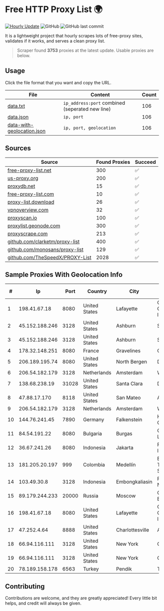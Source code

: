 
# Free HTTP Proxy List 🌍

[![Hourly Update](https://github.com/mertguvencli/http-proxy-list/actions/workflows/main.yml/badge.svg?branch=main)](https://github.com/mertguvencli/http-proxy-list/actions/workflows/main.yml)
![GitHub](https://img.shields.io/github/license/mertguvencli/http-proxy-list)
![GitHub last commit](https://img.shields.io/github/last-commit/mertguvencli/http-proxy-list)

It is a lightweight project that hourly scrapes lots of free-proxy sites, validates if it works, and serves a clean proxy list.


> Scraper found **3753** proxies at the latest update. Usable proxies are below.

## Usage

Click the file format that you want and copy the URL.


|File|Content|Count|
|----|-------|-----|
|[data.txt](https://raw.githubusercontent.com/mertguvencli/http-proxy-list/main/proxy-list/data.txt)|`ip_address:port` combined (seperated new line)|106|
|[data.json](https://raw.githubusercontent.com/mertguvencli/http-proxy-list/main/proxy-list/data.json)|`ip, port`|106|
|[data-with-geolocation.json](https://raw.githubusercontent.com/mertguvencli/http-proxy-list/main/proxy-list/data-with-geolocation.json)|`ip, port, geolocation`|106|

## Sources

|Source|Found Proxies|Succeed|
|------|-------------|-------|
|[free-proxy-list.net](https://free-proxy-list.net)|300|✅|
|[us-proxy.org](https://www.us-proxy.org)|200|✅|
|[proxydb.net](http://proxydb.net)|15|✅|
|[free-proxy-list.com](https://free-proxy-list.com/?page=&port=&type%5B%5D=http&type%5B%5D=https&up_time=0&search=Search)|10|✅|
|[proxy-list.download](https://www.proxy-list.download/HTTP)|26|✅|
|[vpnoverview.com](https://vpnoverview.com/privacy/anonymous-browsing/free-proxy-servers)|32|✅|
|[proxyscan.io](https://www.proxyscan.io)|100|✅|
|[proxylist.geonode.com](https://proxylist.geonode.com/api/proxy-list?limit=300&page=1&sort_by=lastChecked&sort_type=desc&protocols=http,https)|300|✅|
|[proxyscrape.com](https://api.proxyscrape.com/v2/?request=displayproxies&protocol=http&timeout=10000&country=all&ssl=all&anonymity=all)|213|✅|
|[github.com/clarketm/proxy-list](https://raw.githubusercontent.com/clarketm/proxy-list/master/proxy-list-raw.txt)|400|✅|
|[github.com/monosans/proxy-list](https://raw.githubusercontent.com/monosans/proxy-list/main/proxies/http.txt)|129|✅|
|[github.com/TheSpeedX/PROXY-List](https://raw.githubusercontent.com/TheSpeedX/PROXY-List/master/http.txt)|2028|✅|


## Sample Proxies With Geolocation Info

|#|Ip|Port|Country|City|Internet Service Provider|
|-|--|----|-------|----|-------------------------|
|1|198.41.67.18|8080|United States|Lafayette|Cox Communications Inc.|
|2|45.152.188.246|3128|United States|Ashburn|Sprint|
|3|45.152.188.246|3128|United States|Ashburn|Sprint|
|4|178.32.148.251|8080|France|Gravelines|OVH SAS|
|5|206.189.195.74|8080|United States|North Bergen|DigitalOcean, LLC|
|6|206.54.182.179|3128|Netherlands|Amsterdam|Webzilla B.V.|
|7|138.68.238.19|31028|United States|Santa Clara|DigitalOcean, LLC|
|8|47.88.17.170|8118|United States|San Mateo|Alibaba.com LLC|
|9|206.54.182.179|3128|Netherlands|Amsterdam|Webzilla B.V.|
|10|144.76.241.45|7890|Germany|Falkenstein|Hetzner Online GmbH|
|11|84.54.191.22|8080|Bulgaria|Burgas|ComNet Bulgaria Ltd.|
|12|36.67.241.26|8080|Indonesia|Jakarta|PT. Telekomunikasi Indonesia|
|13|181.205.20.197|999|Colombia|Medellín|EPM Telecomunicaciones S.A. E.S.P.|
|14|103.49.30.8|3128|Indonesia|Embongkaliasin|PT Pascal Solusi Nusantara|
|15|89.179.244.233|20000|Russia|Moscow|CORBINA-BROADBAND|
|16|198.41.67.18|8080|United States|Lafayette|Cox Communications Inc.|
|17|47.252.4.64|8888|United States|Charlottesville|Alibaba.com LLC|
|18|66.94.116.111|3128|United States|New York|Contabo Inc.|
|19|66.94.116.111|3128|United States|New York|Contabo Inc.|
|20|78.189.158.178|6563|Turkey|Pendik|TTNet A.S.|



## Contributing

Contributions are welcome, and they are greatly appreciated! Every
little bit helps, and credit will always be given.

